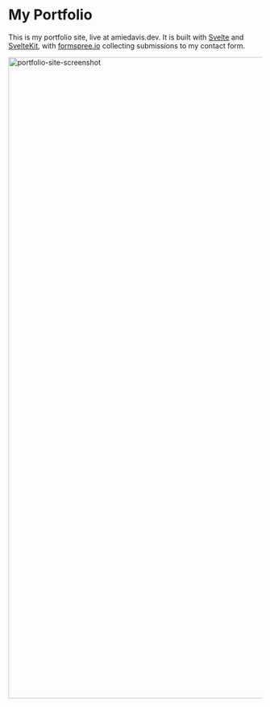 # My Portfolio

This is my portfolio site, live at amiedavis.dev. It is built with [Svelte](https://svelte.dev/) and [SvelteKit](https://kit.svelte.dev/), with [formspree.io](formspree.io) collecting submissions to my contact form.

<img width="1273" alt="portfolio-site-screenshot" src="https://github.com/amiedavis/portfolio/assets/4286570/107fc4bb-c28d-46d3-b9ef-6e8d59d4fa8f">
